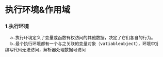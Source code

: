 <h1>执行环境&作用域</h1>
<h3>1.执行环境</h3>
<pre>
  a.执行环境定义了变量或函数有权访问的其他数据，决定了它们各自的行为。
  b.最个执行环境都有一个与之关联的变量对象（vatiableobject），环境中定义的所有变量和函数都保存在这个对象中，<br/>编写代码无法访问，解析器处理数据可访问
</pre>
